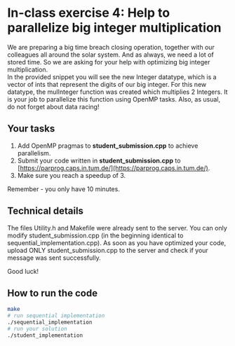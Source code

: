 # In-class exercise 4: Help to parallelize big integer multiplication
We are preparing a big time breach closing operation, together with our colleagues all around the solar system. And as always, we need a lot of stored time. So we are asking for your help with optimizing big integer multiplication.    
In the provided snippet you will see the new Integer datatype, which is a vector of ints that represent the digits of our big integer.
For this new datatype, the mulInteger function was created which multiplies 2 Integers. It is your job to parallelize this function
using OpenMP tasks. Also, as usual, do not forget about data racing!


## Your tasks
1. Add OpenMP pragmas to **student_submission.cpp** to achieve parallelism.
2. Submit your code written in **student_submission.cpp** to [https://parprog.caps.in.tum.de/](https://parprog.caps.in.tum.de/).
3. Make sure you reach a speedup of 3.

Remember - you only have 10 minutes.

## Technical details
The files Utility.h and Makefile were already sent to the server. You can only modify student_submission.cpp (in the beginning identical to sequential_implementation.cpp). As soon as you have optimized your code, upload ONLY student_submission.cpp to the server and check if your message was sent successfully.

Good luck! 

## How to run the code

```bash
make
# run sequential implementation
./sequential_implementation
# run your solution
./student_implementation
```
